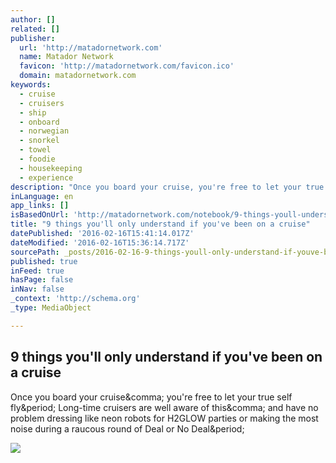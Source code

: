 ```yaml
---
author: []
related: []
publisher:
  url: 'http://matadornetwork.com'
  name: Matador Network
  favicon: 'http://matadornetwork.com/favicon.ico'
  domain: matadornetwork.com
keywords:
  - cruise
  - cruisers
  - ship
  - onboard
  - norwegian
  - snorkel
  - towel
  - foodie
  - housekeeping
  - experience
description: "Once you board your cruise, you're free to let your true self fly. Long-time cruisers are well aware of this, and have no problem dressing like neon robots for H2GLOW parties or making the most noise during a raucous round of Deal or No Deal."
inLanguage: en
app_links: []
isBasedOnUrl: 'http://matadornetwork.com/notebook/9-things-youll-understand-youve-cruise/'
title: "9 things you'll only understand if you've been on a cruise"
datePublished: '2016-02-16T15:41:14.017Z'
dateModified: '2016-02-16T15:36:14.717Z'
sourcePath: _posts/2016-02-16-9-things-youll-only-understand-if-youve-been-on-a-cruise.md
published: true
inFeed: true
hasPage: false
inNav: false
_context: 'http://schema.org'
_type: MediaObject

---
```

<article style=""><h1>9 things you'll only understand if you've been on a cruise</h1><p>Once you board your cruise&amp;comma; you're free to let your true self fly&amp;period; Long-time cruisers are well aware of this&amp;comma; and have no problem dressing like neon robots for H2GLOW parties or making the most noise during a raucous round of Deal or No Deal&amp;period;</p><img src="http://cdn1.matadornetwork.com/blogs/1/2015/08/ncl_Gtwy_Aerials_St-Thomas-022-1200x853.jpg" /></article>